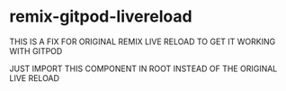 # remix-gitpod-livereload
THIS IS A FIX FOR ORIGINAL REMIX LIVE RELOAD TO GET IT WORKING WITH GITPOD

JUST IMPORT THIS COMPONENT IN ROOT INSTEAD OF THE ORIGINAL LIVE RELOAD